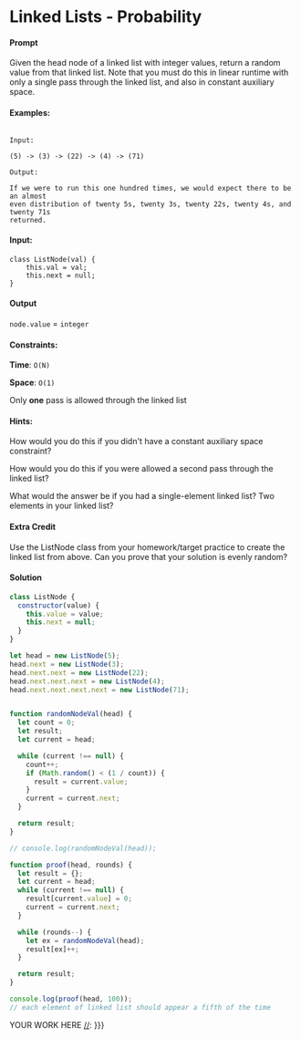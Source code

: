# Linked Lists - Probability

#### Prompt

Given the head node of a linked list with integer values, return a random value
from that linked list. Note that you must do this in linear runtime with only a
single pass through the linked list, and also in constant auxiliary space.

#### Examples:

```

Input:

(5) -> (3) -> (22) -> (4) -> (71)

Output:

If we were to run this one hundred times, we would expect there to be an almost
even distribution of twenty 5s, twenty 3s, twenty 22s, twenty 4s, and twenty 71s
returned.
```


#### Input:

```
class ListNode(val) {
    this.val = val;
    this.next = null;
}
```

#### Output
`node.value` = `integer`

#### Constraints:

**Time**: `O(N)`

**Space**: `O(1)`

Only **one** pass is allowed through the linked list

#### Hints:

How would you do this if you didn't have a constant auxiliary space constraint?

How would you do this if you were allowed a second pass through the linked list?

What would the answer be if you had a single-element linked list? Two elements
in your linked list?

#### Extra Credit

Use the ListNode class from your homework/target practice to create the linked
list from above. Can you prove that your solution is evenly random?

#### Solution

[//]: {{{
```javascript
class ListNode {
  constructor(value) {
    this.value = value;
    this.next = null;
  }
}

let head = new ListNode(5);
head.next = new ListNode(3);
head.next.next = new ListNode(22);
head.next.next.next = new ListNode(4);
head.next.next.next.next = new ListNode(71);


function randomNodeVal(head) {
  let count = 0;
  let result;
  let current = head;

  while (current !== null) {
    count++;
    if (Math.random() < (1 / count)) {
      result = current.value;
    }
    current = current.next;
  }

  return result;
}

// console.log(randomNodeVal(head));

function proof(head, rounds) {
  let result = {};
  let current = head;
  while (current !== null) {
    result[current.value] = 0;
    current = current.next;
  }

  while (rounds--) {
    let ex = randomNodeVal(head);
    result[ex]++;
  }

  return result;
}

console.log(proof(head, 100));
// each element of linked list should appear a fifth of the time
```
[//]: ---
YOUR WORK HERE
[//]: }}}
